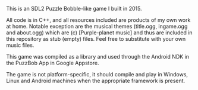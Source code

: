 This is an SDL2 Puzzle Bobble-like game I built in 2015.

All code is in C++, and all resources included are 
products of my own work at home. Notable exception
are the musical themes (title.ogg, ingame.ogg and 
about.ogg) which are (c) [Purple-planet music] and thus
are included in this repository as stub (empty) files.
Feel free to substitute with your own music files.

This game was compiled as a library and used through
the Android NDK in the PuzzBob App in Google Appstore.

The game is not platform-specific, it should compile and
play in Windows, Linux and Android machines when the
appropriate framework is present.

